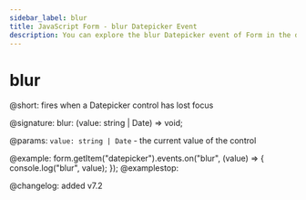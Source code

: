 ```yaml
---
sidebar_label: blur
title: JavaScript Form - blur Datepicker Event 
description: You can explore the blur Datepicker event of Form in the documentation of the DHTMLX JavaScript UI library. Browse developer guides and API reference, try out code examples and live demos, and download a free 30-day evaluation version of DHTMLX Suite 7.
---
```


# blur

@short: fires when a Datepicker control has lost focus

@signature: blur: (value: string | Date) => void;

@params:
`value: string | Date` - the current value of the control

@example:
form.getItem("datepicker").events.on("blur", (value) => {
    console.log("blur", value);
});
@examplestop:

@changelog: added v7.2
